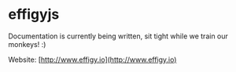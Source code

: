 effigyjs
========

Documentation is currently being written, sit tight while we train our monkeys! :)

Website: [http://www.effigy.io](http://www.effigy.io)
